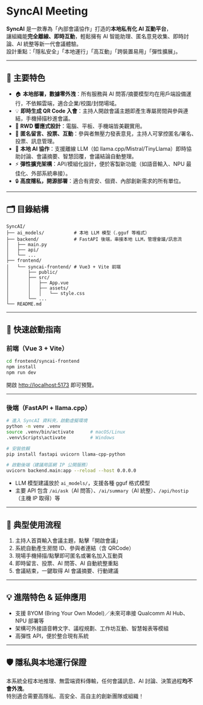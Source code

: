 # SyncAI Meeting

**SyncAI** 是一款專為「內部會議協作」打造的**本地私有化 AI 互動平台**，  
讓組織能**完全離線、即時互動**，輕鬆擁有 AI 智能助理、匿名意見收集、即時討論、AI 統整等新一代會議體驗。  
設計重點：「隱私安全」「本地運行」「高互動」「跨裝置易用」「彈性擴展」。

---

## 🌟 主要特色

- 🏠 **本地部署，數據零外洩**：所有服務與 AI 問答/摘要模型均在用戶端設備運行，不依賴雲端，適合企業/校園/封閉場域。
- 💡 **即時生成 QR Code 入會**：主持人開啟會議主題即產生專屬房間與參與連結，手機掃描秒進會議。
- 📲 **RWD 響應式設計**：電腦、平板、手機端皆美觀實用。
- 💬 **匿名留言、投票、互動**：參與者無壓力發表意見，主持人可掌控匿名/署名、投票、訊息管理。
- 🧠 **本地 AI 協作**：支援離線 LLM（如 llama.cpp/Mistral/TinyLlama）即時協助討論、會議摘要、智慧回覆，會議結論自動整理。
- ⚡ **彈性擴充架構**：API/模組化設計，便於客製新功能（如語音輸入、NPU 最佳化、外部系統串接）。
- 🔒 **高度隱私，開源部署**：適合有資安、個資、內部創新需求的所有單位。

---

## 🗂️ 目錄結構

```
SyncAI/
├── ai_models/           # 本地 LLM 模型（.gguf 等格式）
├── backend/             # FastAPI 後端，串接本地 LLM，管理會議/訊息流
│   ├── main.py
│   ├── api/
│   └── ...
├── frontend/
│   └── syncai-frontend/ # Vue3 + Vite 前端
│       ├── public/
│       ├── src/
│       │   ├── App.vue
│       │   ├── assets/
│       │   │   └── style.css
│       └── ...
└── README.md
```

---

## 🚀 快速啟動指南

### 前端（Vue 3 + Vite）

```bash
cd frontend/syncai-frontend
npm install
npm run dev
```
開啟 [http://localhost:5173](http://localhost:5173) 即可預覽。

---

### 後端（FastAPI + llama.cpp）

```bash
# 進入 SyncAI 資料夾，啟動虛擬環境
python -m venv .venv
source .venv/bin/activate      # macOS/Linux
.venv\Scripts\activate         # Windows

# 安裝依賴
pip install fastapi uvicorn llama-cpp-python

# 啟動後端（建議用區網 IP 公開服務）
uvicorn backend.main:app --reload --host 0.0.0.0
```

- LLM 模型建議放於 `ai_models/`，支援各種 gguf 格式模型  
- 主要 API 包含 `/ai/ask`（AI 問答）、`/ai/summary`（AI 統整）、`/api/hostip`（主機 IP 取得）等

---

## 📝 典型使用流程

1. 主持人首頁輸入會議主題，點擊「開啟會議」
2. 系統自動產生房間 ID、參與者連結（含 QRCode）
3. 現場手機掃描/點擊即可匿名或署名加入互動頁
4. 即時留言、投票、AI 問答、AI 自動統整重點
5. 會議結束，一鍵取得 AI 會議摘要、行動建議

---

## 💡 進階特色 & 延伸應用

- 支援 BYOM (Bring Your Own Model)／未來可串接 Qualcomm AI Hub、NPU 部署等
- 架構可外接語音轉文字、議程規劃、工作坊互動、智慧報表等模組
- 高彈性 API，便於整合現有系統

---

## 🛡️ 隱私與本地運行保證

本系統全程本地推理、無雲端資料傳輸，任何會議訊息、AI 討論、決策過程**均不會外洩**。  
特別適合需要高隱私、高安全、高自主的創新團隊或組織！